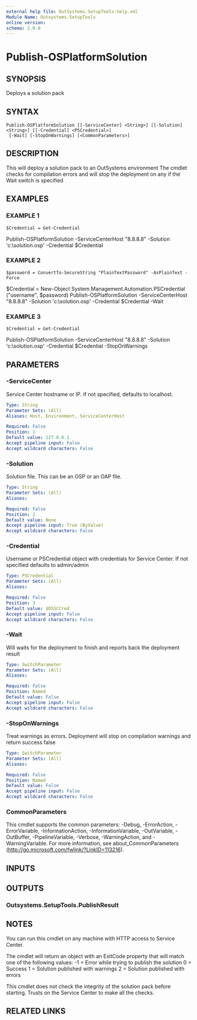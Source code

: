 ```yaml
---
external help file: OutSystems.SetupTools-help.xml
Module Name: Outsystems.SetupTools
online version:
schema: 2.0.0
---
```


# Publish-OSPlatformSolution

## SYNOPSIS
Deploys a solution pack

## SYNTAX

```
Publish-OSPlatformSolution [[-ServiceCenter] <String>] [[-Solution] <String>] [[-Credential] <PSCredential>]
 [-Wait] [-StopOnWarnings] [<CommonParameters>]
```

## DESCRIPTION
This will deploy a solution pack to an OutSystems environment
The cmdlet checks for compilation errors and will stop the deployment on any if the Wait switch is specified

## EXAMPLES

### EXAMPLE 1
```
$Credential = Get-Credential
```

Publish-OSPlatformSolution -ServiceCenterHost "8.8.8.8" -Solution 'c:\solution.osp' -Credential $Credential

### EXAMPLE 2
```
$password = ConvertTo-SecureString "PlainTextPassword" -AsPlainText -Force
```

$Credential = New-Object System.Management.Automation.PSCredential ("username", $password)
Publish-OSPlatformSolution -ServiceCenterHost "8.8.8.8" -Solution 'c:\solution.osp' -Credential $Credential -Wait

### EXAMPLE 3
```
$Credential = Get-Credential
```

Publish-OSPlatformSolution -ServiceCenterHost "8.8.8.8" -Solution 'c:\solution.osp' -Credential $Credential -StopOnWarnings

## PARAMETERS

### -ServiceCenter
Service Center hostname or IP.
If not specified, defaults to localhost.

```yaml
Type: String
Parameter Sets: (All)
Aliases: Host, Environment, ServiceCenterHost

Required: False
Position: 1
Default value: 127.0.0.1
Accept pipeline input: False
Accept wildcard characters: False
```

### -Solution
Solution file.
This can be an OSP or an OAP file.

```yaml
Type: String
Parameter Sets: (All)
Aliases:

Required: False
Position: 2
Default value: None
Accept pipeline input: True (ByValue)
Accept wildcard characters: False
```

### -Credential
Username or PSCredential object with credentials for Service Center.
If not specified defaults to admin/admin

```yaml
Type: PSCredential
Parameter Sets: (All)
Aliases:

Required: False
Position: 3
Default value: $OSSCCred
Accept pipeline input: False
Accept wildcard characters: False
```

### -Wait
Will waits for the deployment to finish and reports back the deployment result

```yaml
Type: SwitchParameter
Parameter Sets: (All)
Aliases:

Required: False
Position: Named
Default value: False
Accept pipeline input: False
Accept wildcard characters: False
```

### -StopOnWarnings
Treat warnings as errors.
Deployment will stop on compilation warnings and return success false

```yaml
Type: SwitchParameter
Parameter Sets: (All)
Aliases:

Required: False
Position: Named
Default value: False
Accept pipeline input: False
Accept wildcard characters: False
```

### CommonParameters
This cmdlet supports the common parameters: -Debug, -ErrorAction, -ErrorVariable, -InformationAction, -InformationVariable, -OutVariable, -OutBuffer, -PipelineVariable, -Verbose, -WarningAction, and -WarningVariable.
For more information, see about_CommonParameters (http://go.microsoft.com/fwlink/?LinkID=113216).

## INPUTS

## OUTPUTS

### Outsystems.SetupTools.PublishResult
## NOTES
You can run this cmdlet on any machine with HTTP access to Service Center.

The cmdlet will return an object with an ExitCode property that will match one of the following values:
-1 = Error while trying to publish the solution
0  = Success
1  = Solution published with warnings
2  = Solution published with errors

This cmdlet does not check the integrity of the solution pack before starting.
Trusts on the Service Center to make all the checks.

## RELATED LINKS

